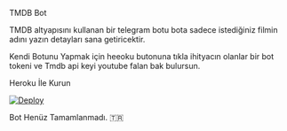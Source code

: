 TMDB Bot


TMDB altyapısını kullanan bir telegram botu bota sadece istediğiniz filmin adını yazın detayları sana getiricektir.


Kendi Botunu Yapmak için heeoku butonuna tıkla ihityacın olanlar bir bot tokeni ve Tmdb api keyi youtube falan bak bulursun. 

Heroku İle Kurun

[![Deploy](https://www.herokucdn.com/deploy/button.svg)](https://heroku.com/deploy?template=https://github.com/ali-mmagneto/Tmdb-Bot)

Bot Henüz Tamamlanmadı.
🇹🇷
